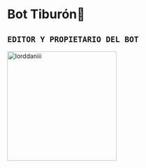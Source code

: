 # Bot Tiburón🦈

## `EDITOR Y PROPIETARIO DEL BOT` 

<a href="https://https://github.com/Lorddaniii"><img src="https://images.app.goo.gl/gJQ8YfLKEUAaTjxc6.png" width="250" height="250" alt="lorddaniii"/></a>
